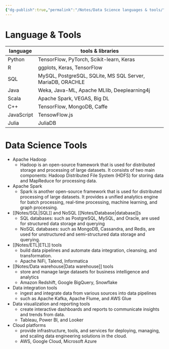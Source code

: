 ```yaml
---
{"dg-publish":true,"permalink":"/Notes/Data Science languages & tools/","noteIcon":""}
---
```



# Language & Tools
| language | tools & libraries |
| -- |  -- |
| Python | TensorFlow, PyTorch, Scikit-learn, Keras |
| R | ggplots, Keras, TensorFlow |
| SQL | MySQL, PostgreSQL, SQLite, MS SQL Server, MariaDB, ORACHLE|
| Java | Weka, Java-ML, Apache MLlib, Deeplearning4j |
| Scala | Apache Spark, VEGAS, Big DL |
| C++ | TensorFlow, MongoDB, Caffe |
| JavaScript | TensowFlow.js 
| Julia | JuliaDB |

# Data Science Tools
- Apache Hadoop
	- Hadoop is an open-source framework that is used for distributed storage and processing of large datasets. It consists of two main components: Hadoop Distributed File System (HDFS) for storing data and MapReduce for processing data.
- Apache Spark
	- Spark is another open-source framework that is used for distributed processing of large datasets. It provides a unified analytics engine for batch processing, real-time processing, machine learning, and graph processing.
- [[Notes/SQL\|SQL]] and NoSQL [[Notes/Database\|database]]s
	- SQL databases: such as PostgreSQL, MySQL, and Oracle, are used for structured data storage and querying 
	- NoSQL databases: such as MongoDB, Cassandra, and Redis, are used for unstructured and semi-structured data storage and querying.
- [[Notes/ETL\|ETL]] tools
	- build data pipelines and automate data integration, cleansing, and transformation.
	- Apache NiFi, Talend, Informatica
- [[Notes/Data warehouse\|Data warehouse]] tools
	- store and manage large datasets for business intelligence and analytics
	- Amazon Redshift, Google BigQuery, Snowflake
- Data integration tools
	- ingest and integrate data from various sources into data pipelines
	- such as Apache Kafka, Apache Flume, and AWS Glue
- Data visualization and reporting tools
	- create interactive dashboards and reports to communicate insights and trends from data.
	- Tableau, Power BI, and Looker
- Cloud platforms
	- provide infrastructure, tools, and services for deploying, managing, and scaling data engineering solutions in the cloud.
	- AWS, Google Cloud, Microsoft Azure